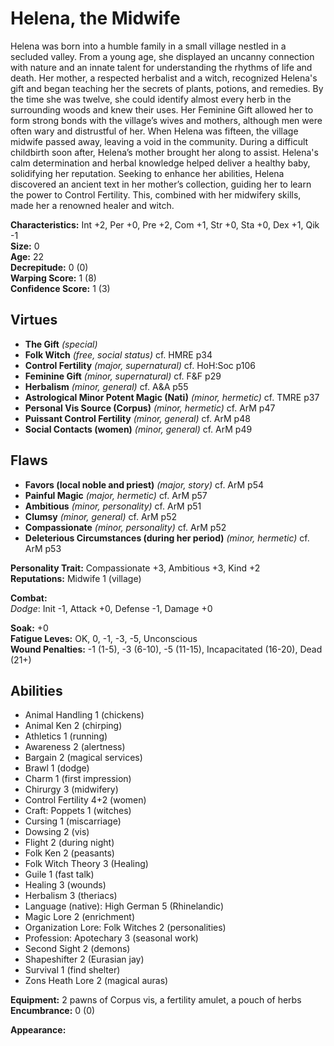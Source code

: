 # Helena, the Midwife
Helena was born into a humble family in a small village nestled in a secluded valley. From a young age, she displayed an uncanny connection with nature and an innate talent for understanding the rhythms of life and death. Her mother, a respected herbalist and a witch, recognized Helena's gift and began teaching her the secrets of plants, potions, and remedies. By the time she was twelve, she could identify almost every herb in the surrounding woods and knew their uses. Her Feminine Gift allowed her to form strong bonds with the village’s wives and mothers, although men were often wary and distrustful of her.
When Helena was fifteen, the village midwife passed away, leaving a void in the community. During a difficult childbirth soon after, Helena’s mother brought her along to assist. Helena's calm determination and herbal knowledge helped deliver a healthy baby, solidifying her reputation. Seeking to enhance her abilities, Helena discovered an ancient text in her mother’s collection, guiding her to learn the power to Control Fertility. This, combined with her midwifery skills, made her a renowned healer and witch.

**Characteristics:** Int +2, Per +0, Pre +2, Com +1, Str +0, Sta +0, Dex +1, Qik -1  
**Size:** 0  
**Age:** 22  
**Decrepitude:** 0 (0)  
**Warping Score:** 1 (8)  
**Confidence Score:** 1 (3)  
## Virtues  
- **The Gift** _(special)_  
- **Folk Witch** _(free, social status)_ cf. HMRE p34
- **Control Fertility** _(major, supernatural)_ cf. HoH:Soc p106
- **Feminine Gift** _(minor, supernatural)_ cf. F&F p29
- **Herbalism** _(minor, general)_ cf. A&A p55
- **Astrological Minor Potent Magic (Nati)** _(minor, hermetic)_ cf. TMRE p37
- **Personal Vis Source (Corpus)** _(minor, hermetic)_ cf. ArM p47
- **Puissant Control Fertility** _(minor, general)_ cf. ArM p48  
- **Social Contacts (women)** _(minor, general)_ cf. ArM p49
## Flaws  
- **Favors (local noble and priest)** _(major, story)_ cf. ArM p54
- **Painful Magic** _(major, hermetic)_ cf. ArM p57
- **Ambitious** _(minor, personality)_ cf. ArM p51
- **Clumsy** _(minor, general)_ cf. ArM p52
- **Compassionate** _(minor, personality)_ cf. ArM p52
- **Deleterious Circumstances (during her period)** _(minor, hermetic)_ cf. ArM p53  
  
**Personality Trait:** Compassionate +3, Ambitious +3, Kind +2  
**Reputations:** Midwife 1 (village)  
  
**Combat:**  
*Dodge*: Init -1, Attack +0, Defense -1, Damage +0  
  
**Soak:** +0  
**Fatigue Leves:** OK, 0, -1, -3, -5, Unconscious  
**Wound Penalties:** -1 (1-5), -3 (6-10), -5 (11-15), Incapacitated (16-20), Dead (21+)  
## Abilities  
+ Animal Handling 1 (chickens)  
+ Animal Ken 2 (chirping)  
+ Athletics 1 (running)  
+ Awareness 2 (alertness)  
+ Bargain 2 (magical services)  
+ Brawl 1 (dodge)  
+ Charm 1 (first impression)  
+ Chirurgy 3 (midwifery)  
+ Control Fertility 4+2 (women)  
+ Craft: Poppets 1 (witches)  
+ Cursing 1 (miscarriage)  
+ Dowsing 2 (vis)  
+ Flight 2 (during night)  
+ Folk Ken 2 (peasants)  
+ Folk Witch Theory 3 (Healing)  
+ Guile 1 (fast talk)  
+ Healing 3 (wounds)  
+ Herbalism 3 (theriacs)  
+ Language (native): High German 5 (Rhinelandic)  
+ Magic Lore 2 (enrichment)
+ Organization Lore: Folk Witches 2 (personalities)
+ Profession: Apotechary 3 (seasonal work)  
+ Second Sight 2 (demons)  
+ Shapeshifter 2 (Eurasian jay)  
+ Survival 1 (find shelter)  
+ Zons Heath Lore 2 (magical auras)  
  
**Equipment:** 2 pawns of Corpus vis, a fertility amulet, a pouch of herbs  
**Encumbrance:** 0 (0)  
  
**Appearance:**